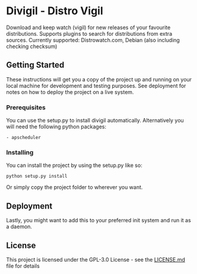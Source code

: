 # Divigil - Distro Vigil

Download and keep watch (vigil) for new releases of your favourite distributions. Supports plugins to search for distributions from extra sources. 
Currently supported: Distrowatch.com, Debian (also including checking checksum)

## Getting Started

These instructions will get you a copy of the project up and running on your local machine for development and testing purposes. See deployment for notes on how to deploy the project on a live system.

### Prerequisites

You can use the setup.py to install divigil automatically. Alternatively you will need the following python packages:

```
- apscheduler 
```

### Installing

You can install the project by using the setup.py like so:

```
python setup.py install
```

Or simply copy the project folder to wherever you want.

## Deployment

Lastly, you might want to add this to your preferred init system and run it as a daemon.

## License

This project is licensed under the GPL-3.0 License - see the [LICENSE.md](LICENSE.md) file for details

